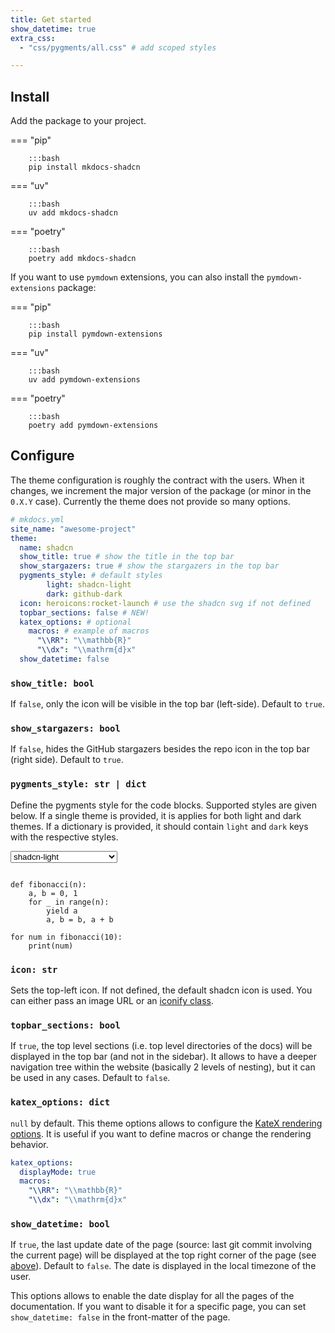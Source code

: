 ```yaml
---
title: Get started
show_datetime: true
extra_css:
  - "css/pygments/all.css" # add scoped styles

---
```


## Install

Add the package to your project.

=== "pip"

        :::bash
        pip install mkdocs-shadcn


=== "uv"

        :::bash
        uv add mkdocs-shadcn

=== "poetry"

        :::bash
        poetry add mkdocs-shadcn

If you want to use `pymdown` extensions, you can also install the `pymdown-extensions` package:

=== "pip"

        :::bash
        pip install pymdown-extensions


=== "uv"

        :::bash
        uv add pymdown-extensions

=== "poetry"

        :::bash
        poetry add pymdown-extensions


## Configure

The theme configuration is roughly the contract with the users. When it changes, we increment the major version of the package (or minor in the `0.X.Y` case). Currently the theme does not provide so many options.

```yaml
# mkdocs.yml
site_name: "awesome-project"
theme:
  name: shadcn
  show_title: true # show the title in the top bar
  show_stargazers: true # show the stargazers in the top bar
  pygments_style: # default styles 
        light: shadcn-light
        dark: github-dark
  icon: heroicons:rocket-launch # use the shadcn svg if not defined
  topbar_sections: false # NEW!
  katex_options: # optional
    macros: # example of macros
      "\\RR": "\\mathbb{R}" 
      "\\dx": "\\mathrm{d}x"
  show_datetime: false 
```

### `show_title: bool` 

If `false`, only the icon will be visible in the top bar (left-side). Default to `true`.


### `show_stargazers: bool`

If `false`, hides the GitHub stargazers besides the repo icon in the top bar (right side). Default to `true`.

### `pygments_style: str | dict`

Define the pygments style for the code blocks. Supported styles are given below. 
If a single theme is provided, it is applies for both light and dark themes. If a dictionary is provided, it should contain `light` and `dark` keys with the respective styles.

<script>
function updatePygmentsStyle(event) {
    const style = event.target.value;
    for (const el of document.querySelectorAll(".pygments-demo")) {
        el.classList.remove(prevValue);
        el.classList.add(style);
    }
    prevValue = style;
}
</script>
<select id="pygments-select" onchange="updatePygmentsStyle(event)">
<option value="a11y-dark">a11y-dark</option>
<option value="a11y-high-contrast-dark">a11y-high-contrast-dark</option>
<option value="a11y-high-contrast-light">a11y-high-contrast-light</option>
<option value="a11y-light">a11y-light</option>
<option value="abap">abap</option>
<option value="algol">algol</option>
<option value="algol_nu">algol_nu</option>
<option value="arduino">arduino</option>
<option value="autumn">autumn</option>
<option value="blinds-dark">blinds-dark</option>
<option value="blinds-light">blinds-light</option>
<option value="borland">borland</option>
<option value="bw">bw</option>
<option value="coffee">coffee</option>
<option value="colorful">colorful</option>
<option value="default">default</option>
<option value="dracula">dracula</option>
<option value="emacs">emacs</option>
<option value="friendly">friendly</option>
<option value="friendly_grayscale">friendly_grayscale</option>
<option value="fruity">fruity</option>
<option value="github-dark-colorblind">github-dark-colorblind</option>
<option value="github-dark">github-dark</option>
<option value="github-dark-high-contrast">github-dark-high-contrast</option>
<option value="github-light-colorblind">github-light-colorblind</option>
<option value="github-light">github-light</option>
<option value="github-light-high-contrast">github-light-high-contrast</option>
<option value="gotthard-dark">gotthard-dark</option>
<option value="gotthard-light">gotthard-light</option>
<option value="greative">greative</option>
<option value="gruvbox-dark">gruvbox-dark</option>
<option value="gruvbox-light">gruvbox-light</option>
<option value="igor">igor</option>
<option value="inkpot">inkpot</option>
<option value="lightbulb">lightbulb</option>
<option value="lilypond">lilypond</option>
<option value="lovelace">lovelace</option>
<option value="manni">manni</option>
<option value="material">material</option>
<option value="monokai">monokai</option>
<option value="murphy">murphy</option>
<option value="native">native</option>
<option value="nord">nord</option>
<option value="nord-darker">nord-darker</option>
<option value="one-dark">one-dark</option>
<option value="paraiso-dark">paraiso-dark</option>
<option value="paraiso-light">paraiso-light</option>
<option value="pastie">pastie</option>
<option value="perldoc">perldoc</option>
<option value="pitaya-smoothie">pitaya-smoothie</option>
<option value="rainbow_dash">rainbow_dash</option>
<option value="rrt">rrt</option>
<option value="sas">sas</option>
<option value="shadcn-light" selected>shadcn-light</option>
<option value="solarized-dark">solarized-dark</option>
<option value="solarized-light">solarized-light</option>
<option value="staroffice">staroffice</option>
<option value="stata-dark">stata-dark</option>
<option value="stata-light">stata-light</option>
<option value="tango">tango</option>
<option value="trac">trac</option>
<option value="vim">vim</option>
<option value="vs">vs</option>
<option value="xcode">xcode</option>
<option value="zenburn">zenburn</option>
</select>
<script>
let prevValue = document.getElementById("pygments-select").value;
</script>


``` { .python .pygments-demo .shadcn-light  }

def fibonacci(n):
    a, b = 0, 1
    for _ in range(n):
        yield a
        a, b = b, a + b

for num in fibonacci(10):
    print(num)
```

### `icon: str`

Sets the top-left icon. If not defined, the default shadcn icon is used. You can either pass an image URL or an [iconify class](https://icon-sets.iconify.design/).


### `topbar_sections: bool`

If `true`, the top level sections (i.e. top level directories of the docs) will be displayed in the top bar (and not in the sidebar). It allows to have a deeper navigation tree within the website (basically 2 levels of nesting), but it can be used in any cases. Default to `false`.

### `katex_options: dict`

`null` by default. This theme options allows to configure the [KateX rendering options](https://katex.org/docs/options.html). It is useful if you want to define macros or change the rendering behavior. 

```yaml
katex_options:
  displayMode: true
  macros:
    "\\RR": "\\mathbb{R}" 
    "\\dx": "\\mathrm{d}x" 
```

### `show_datetime: bool`

If `true`, the last update date of the page (source: last git commit involving the current page) will be displayed at the top right corner of the page (see [above](#inner-body)). 
Default to `false`. The date is displayed in the local timezone of the user.

This options allows to enable the date display for all the pages of the documentation. 
If you want to disable it for a specific page, you can set `show_datetime: false` in the front-matter of the page.

